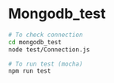 # Mongodb_test

``` bash
# To check connection 
cd mongodb_test
node test/Connection.js

# To run test (mocha)
npm run test